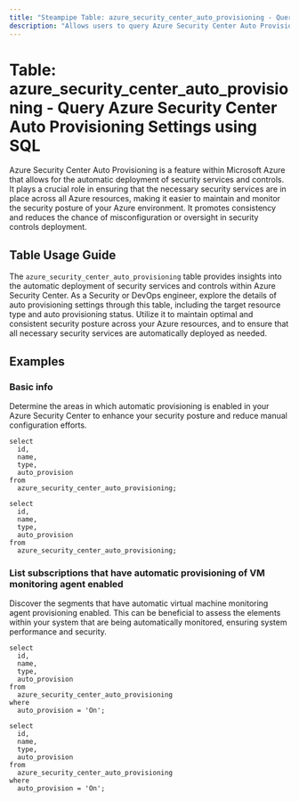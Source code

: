 ```yaml
---
title: "Steampipe Table: azure_security_center_auto_provisioning - Query Azure Security Center Auto Provisioning Settings using SQL"
description: "Allows users to query Azure Security Center Auto Provisioning Settings, providing insights into the automatic deployment of security services and controls."
---
```


# Table: azure_security_center_auto_provisioning - Query Azure Security Center Auto Provisioning Settings using SQL

Azure Security Center Auto Provisioning is a feature within Microsoft Azure that allows for the automatic deployment of security services and controls. It plays a crucial role in ensuring that the necessary security services are in place across all Azure resources, making it easier to maintain and monitor the security posture of your Azure environment. It promotes consistency and reduces the chance of misconfiguration or oversight in security controls deployment.

## Table Usage Guide

The `azure_security_center_auto_provisioning` table provides insights into the automatic deployment of security services and controls within Azure Security Center. As a Security or DevOps engineer, explore the details of auto provisioning settings through this table, including the target resource type and auto provisioning status. Utilize it to maintain optimal and consistent security posture across your Azure resources, and to ensure that all necessary security services are automatically deployed as needed.

## Examples

### Basic info
Determine the areas in which automatic provisioning is enabled in your Azure Security Center to enhance your security posture and reduce manual configuration efforts.

```sql+postgres
select
  id,
  name,
  type,
  auto_provision
from
  azure_security_center_auto_provisioning;
```

```sql+sqlite
select
  id,
  name,
  type,
  auto_provision
from
  azure_security_center_auto_provisioning;
```

### List subscriptions that have automatic provisioning of VM monitoring agent enabled
Discover the segments that have automatic virtual machine monitoring agent provisioning enabled. This can be beneficial to assess the elements within your system that are being automatically monitored, ensuring system performance and security.

```sql+postgres
select
  id,
  name,
  type,
  auto_provision
from
  azure_security_center_auto_provisioning
where
  auto_provision = 'On';
```

```sql+sqlite
select
  id,
  name,
  type,
  auto_provision
from
  azure_security_center_auto_provisioning
where
  auto_provision = 'On';
```